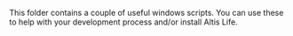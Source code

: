 This folder contains a couple of useful windows scripts.
You can use these to help with your development process and/or install Altis Life.
